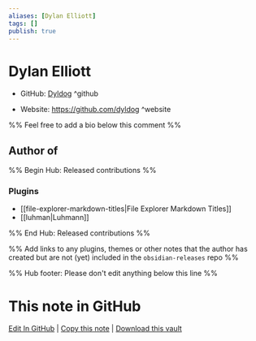```yaml
---
aliases: [Dylan Elliott]
tags: []
publish: true
---
```


# Dylan Elliott

- GitHub: [Dyldog](https://github.com/Dyldog/) ^github
<!-- - Discord: `@` ^discord-->
- Website: <https://github.com/dyldog> ^website
<!-- - [[Publish sites|Publish site]]: <https://> ^publish-->

%% Feel free to add a bio below this comment %%

## Author of

%% Begin Hub: Released contributions %%

### Plugins

- [[file-explorer-markdown-titles|File Explorer Markdown Titles]]
- [[luhman|Luhmann]]

%% End Hub: Released contributions %%

%% Add links to any plugins, themes or other notes that the author has created but are not (yet) included in the `obsidian-releases` repo %%

<!--
### Unlisted plugins
-->

<!--
### Others
-->

<!--
## Sponsor this author
-->

<!-- - [[GitHub sponsors]]: [Sponsor @Dyldog on GitHub Sponsors](https://github.com/sponsors/Dyldog) ^github-sponsor-->
<!-- - [[Buy me a coffee]]: <https://> ^buy-me-a-coffee-->
<!-- - [[PayPal]]: <https://> ^paypal-->
<!-- - [[Patreon]]: <https://> ^patreon-->

<!--
## Follow this author
-->

<!-- - [[YouTube Channels|On YouTube]]: <https://> ^youtube-->
<!-- - Twitter: <https://> ^twitter-->
<!-- - ... -->

%% Hub footer: Please don't edit anything below this line %%

# This note in GitHub

<span class="git-footer">[Edit In GitHub](https://github.dev/obsidian-community/obsidian-hub/blob/main/01%20-%20Community/People/Dyldog.md "git-hub-edit-note") | [Copy this note](https://raw.githubusercontent.com/obsidian-community/obsidian-hub/main/01%20-%20Community/People/Dyldog.md "git-hub-copy-note") | [Download this vault](https://github.com/obsidian-community/obsidian-hub/archive/refs/heads/main.zip "git-hub-download-vault") </span>
